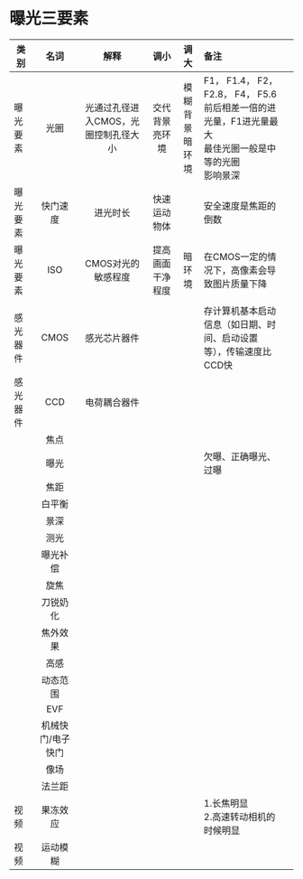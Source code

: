 # 曝光三要素

| 类别     |       名词        |                 解释                 |         调小         |         调大         | 备注                                                         |      |
| -------- | :---------------: | :----------------------------------: | :------------------: | :------------------: | :----------------------------------------------------------- | :--: |
| 曝光要素 |       光圈        | 光通过孔径进入CMOS，光圈控制孔径大小 | 交代背景<br />亮环境 | 模糊背景<br />暗环境 | F1， F1.4， F2， F2.8， F4， F5.6<br />前后相差一倍的进光量，F1进光量最大<br />最佳光圈一般是中等的光圈<br />影响景深 |      |
| 曝光要素 |     快门速度      |               进光时长               |     快速运动物体     |                      | 安全速度是焦距的倒数                                         |      |
| 曝光要素 |        ISO        |          CMOS对光的敏感程度          |   提高画面干净程度   |        暗环境        | 在CMOS一定的情况下，高像素会导致图片质量下降                 |      |
|          |                   |                                      |                      |                      |                                                              |      |
| 感光器件 |       CMOS        |             感光芯片器件             |                      |                      | 存计算机基本启动信息（如日期、时间、启动设置等），传输速度比CCD快 |      |
| 感光器件 |        CCD        |             电荷耦合器件             |                      |                      |                                                              |      |
|          |       焦点        |                                      |                      |                      |                                                              |      |
|          |       曝光        |                                      |                      |                      | 欠曝、正确曝光、过曝                                         |      |
|          |       焦距        |                                      |                      |                      |                                                              |      |
|          |      白平衡       |                                      |                      |                      |                                                              |      |
|          |       景深        |                                      |                      |                      |                                                              |      |
|          |       测光        |                                      |                      |                      |                                                              |      |
|          |     曝光补偿      |                                      |                      |                      |                                                              |      |
|          |       旋焦        |                                      |                      |                      |                                                              |      |
|          |     刀锐奶化      |                                      |                      |                      |                                                              |      |
|          |     焦外效果      |                                      |                      |                      |                                                              |      |
|          |       高感        |                                      |                      |                      |                                                              |      |
|          |     动态范围      |                                      |                      |                      |                                                              |      |
|          |        EVF        |                                      |                      |                      |                                                              |      |
|          | 机械快门/电子快门 |                                      |                      |                      |                                                              |      |
|          |       像场        |                                      |                      |                      |                                                              |      |
|          |      法兰距       |                                      |                      |                      |                                                              |      |
| 视频     |     果冻效应      |                                      |                      |                      | 1.长焦明显<br />2.高速转动相机的时候明显                     |      |
| 视频     |     运动模糊      |                                      |                      |                      |                                                              |      |



